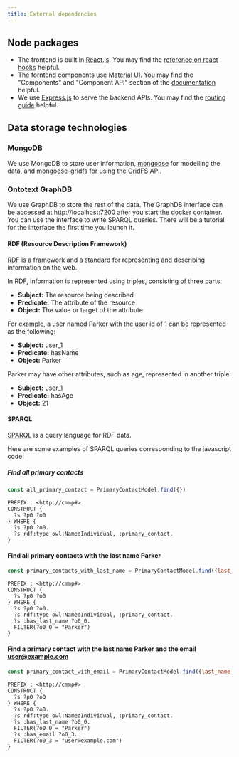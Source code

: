 ```yaml
---
title: External dependencies
---
```


## Node packages
- The frontend is built in [React.js](https://react.dev/).
  You may find the [reference on react hooks](https://react.dev/reference/react) helpful.
- The forntend components use [Material UI](https://mui.com/).
  You may find the "Components" and "Component API" section of the
  [documentation](https://mui.com/material-ui/getting-started/) helpful.
- We use [Express.js](https://expressjs.com/) to serve the backend APIs.
  You may find the [routing guide](https://expressjs.com/en/guide/routing.html) helpful.

## Data storage technologies
### MongoDB
We use MongoDB to store user information,
[mongoose](https://mongoosejs.com/) for modelling the data,
and [mongoose-gridfs](https://www.npmjs.com/package/mongoose-gridfs) for
using the [GridFS](https://www.mongodb.com/docs/manual/core/gridfs/) API.

### Ontotext GraphDB
We use GraphDB to store the rest of the data.
The GraphDB interface can be accessed at http://localhost:7200 after you start the docker container.
You can use the interface to write SPARQL queries.
There will be a tutorial for the interface the first time you launch it.

#### RDF (Resource Description Framework)
[RDF](https://graphdb.ontotext.com/documentation/10.0/devhub/rdfs.html)
is a framework and a standard for representing and describing information on the web.

In RDF, information is represented using triples, consisting of three parts:
- **Subject:** The resource being described
- **Predicate:** The attribute of the resource
- **Object:** The value or target of the attribute

For example, a user named Parker with the user id of 1 can be represented as the following:
- **Subject:** user_1
- **Predicate:** hasName
- **Object:** Parker

Parker may have other attributes, such as age, represented in another triple:
- **Subject:** user_1
- **Predicate:** hasAge
- **Object:** 21

#### SPARQL
[SPARQL](https://graphdb.ontotext.com/documentation/10.0/devhub/sparql.html)
is a query language for RDF data.

Here are some examples of SPARQL queries corresponding to the javascript code:

##### Find all primary contacts
```js
const all_primary_contact = PrimaryContactModel.find({})
```
```sparql
PREFIX : <http://cmmp#>
CONSTRUCT {
  ?s ?p0 ?o0
} WHERE {
  ?s ?p0 ?o0.
  ?s rdf:type owl:NamedIndividual, :primary_contact.
}
```

#### Find all primary contacts with the last name Parker
```js
const primary_contacts_with_last_name = PrimaryContactModel.find({last_name: "Parker"})
```
```sparql
PREFIX : <http://cmmp#>
CONSTRUCT {
  ?s ?p0 ?o0
} WHERE {
  ?s ?p0 ?o0.
  ?s rdf:type owl:NamedIndividual, :primary_contact.
  ?s :has_last_name ?o0_0.
  FILTER(?o0_0 = "Parker")
}
```

#### Find a primary contact with the last name Parker and the email <user@example.com>
```js
const primary_contact_with_email = PrimaryContactModel.find({last_name: "Parker", email: "user@example.com"})
```
```sparql
PREFIX : <http://cmmp#>
CONSTRUCT {
  ?s ?p0 ?o0
} WHERE {
  ?s ?p0 ?o0.
  ?s rdf:type owl:NamedIndividual, :primary_contact.
  ?s :has_last_name ?o0_0.
  FILTER(?o0_0 = "Parker")
  ?s :has_email ?o0_3.
  FILTER(?o0_3 = "user@example.com")
}
```
